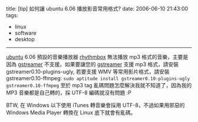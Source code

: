 title: \[tip\] 如何讓 ubuntu 6.06 播放影音常用格式?
date: 2006-06-10 21:43:00
tags: 
- linux
- software
- desktop
---

[ubuntu](http://www.ubuntu.com/) 6.06 預設的音樂播放器 [rhythmbox](http://www.gnome.org/projects/rhythmbox/) 無法播放 mp3 格式的音樂，主要是因為 [gstreamer](http://gstreamer.freedesktop.org/) 不支援。如果要讓您的 [gstreamer](http://gstreamer.freedesktop.org/) 支援 mp3 格式，請安裝 gstreamer0.10-plugins-ugly, 若要支援 WMV 等常用影片格式，請安裝 gstreamer0.10-ffmpeg: 
`
sudo aptitude install gstreamer0.10-plugins-ugly gstreamer0.10-ffmpeg
`
至於 mp3 tag 亂碼問題怎麼解決我就不知道了，因為我的 MP3 音樂都是自己轉的，採 UTF-8 編碼就沒有問題 :P

BTW, 在 Windows 以下使用 iTunes 轉音樂會採用 UTF-8，不過如果用邪惡的 Windows Media Player 轉換在 Linux 底下就會有亂碼。